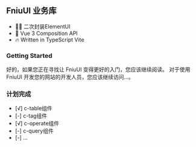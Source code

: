## FniuUI 业务库

- 👍🏻 二次封装ElementUI
- 💪 Vue 3 Composition API
- 🔥 Written in TypeScript Vite


### Getting Started
好的，如果您正在寻找让 FniuUI 变得更好的入门，您应该继续阅读。
对于使用 FniuUI 开发您的网站的开发人员，您应该继续访问...。

### 计划完成
- [√] c-table组件
- [-] c-tag组件
- [√] c-operate组件
- [-] c-query组件
- [-] ...
